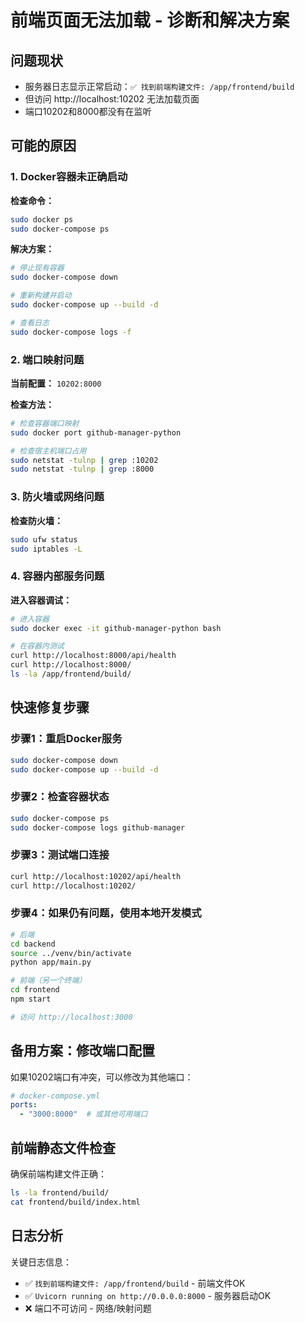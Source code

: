 # 前端页面无法加载 - 诊断和解决方案

## 问题现状
- 服务器日志显示正常启动：`✅ 找到前端构建文件: /app/frontend/build`
- 但访问 http://localhost:10202 无法加载页面
- 端口10202和8000都没有在监听

## 可能的原因

### 1. Docker容器未正确启动
**检查命令：**
```bash
sudo docker ps
sudo docker-compose ps
```

**解决方案：**
```bash
# 停止现有容器
sudo docker-compose down

# 重新构建并启动
sudo docker-compose up --build -d

# 查看日志
sudo docker-compose logs -f
```

### 2. 端口映射问题
**当前配置：** `10202:8000`

**检查方法：**
```bash
# 检查容器端口映射
sudo docker port github-manager-python

# 检查宿主机端口占用
sudo netstat -tulnp | grep :10202
sudo netstat -tulnp | grep :8000
```

### 3. 防火墙或网络问题
**检查防火墙：**
```bash
sudo ufw status
sudo iptables -L
```

### 4. 容器内部服务问题
**进入容器调试：**
```bash
# 进入容器
sudo docker exec -it github-manager-python bash

# 在容器内测试
curl http://localhost:8000/api/health
curl http://localhost:8000/
ls -la /app/frontend/build/
```

## 快速修复步骤

### 步骤1：重启Docker服务
```bash
sudo docker-compose down
sudo docker-compose up --build -d
```

### 步骤2：检查容器状态
```bash
sudo docker-compose ps
sudo docker-compose logs github-manager
```

### 步骤3：测试端口连接
```bash
curl http://localhost:10202/api/health
curl http://localhost:10202/
```

### 步骤4：如果仍有问题，使用本地开发模式
```bash
# 后端
cd backend
source ../venv/bin/activate
python app/main.py

# 前端（另一个终端）
cd frontend
npm start

# 访问 http://localhost:3000
```

## 备用方案：修改端口配置

如果10202端口有冲突，可以修改为其他端口：

```yaml
# docker-compose.yml
ports:
  - "3000:8000"  # 或其他可用端口
```

## 前端静态文件检查

确保前端构建文件正确：
```bash
ls -la frontend/build/
cat frontend/build/index.html
```

## 日志分析

关键日志信息：
- ✅ `找到前端构建文件: /app/frontend/build` - 前端文件OK
- ✅ `Uvicorn running on http://0.0.0.0:8000` - 服务器启动OK
- ❌ 端口不可访问 - 网络/映射问题